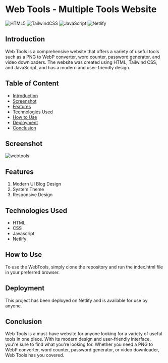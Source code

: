 # Web Tools - Multiple Tools Website

![HTML5](https://img.shields.io/badge/html5-%23E34F26.svg?style=for-the-badge&logo=html5&logoColor=white)
![TailwindCSS](https://img.shields.io/badge/tailwindcss-%2338B2AC.svg?style=for-the-badge&logo=tailwind-css&logoColor=white)
![JavaScript](https://img.shields.io/badge/javascript-%23323330.svg?style=for-the-badge&logo=javascript&logoColor=%23F7DF1E)
![Netlify](https://img.shields.io/badge/netlify-%23000000.svg?style=for-the-badge&logo=netlify&logoColor=#00C7B7)

## Introduction
Web Tools is a comprehensive website that offers a variety of useful tools such as a PNG to WebP converter, word counter, password generator, and video downloaders. The website was created using HTML, Tailwind CSS, and JavaScript, and has a modern and user-friendly design.

## Table of Content
  * [Introduction](#introduction)
  * [Screenshot](#screenshot)
  * [Features](#features)
  * [Technologies Used](#technologies-used)
  * [How to Use](#how-to-use)
  * [Deployment](#deployment)
  * [Conclusion](#conclusion)

## Screenshot
![webtools](https://user-images.githubusercontent.com/106135144/216608088-8d56b715-b992-4d3b-aa5d-c6c8e03f6434.png)

## Features
1. Modern UI Blog Design
2. System Theme
3. Responsive Design

## Technologies Used
- HTML
- CSS
- Javascript
- Netlify

## How to Use
To use the WebTools, simply clone the repository and run the index.html file in your preferred browser.

## Deployment
This project has been deployed on Netlify and is available for use by anyone.

## Conclusion
Web Tools is a must-have website for anyone looking for a variety of useful tools in one place. With its modern design and user-friendly interface, you're sure to find what you're looking for. Whether you need a PNG to WebP converter, word counter, password generator, or video downloader, Web Tools has you covered.
